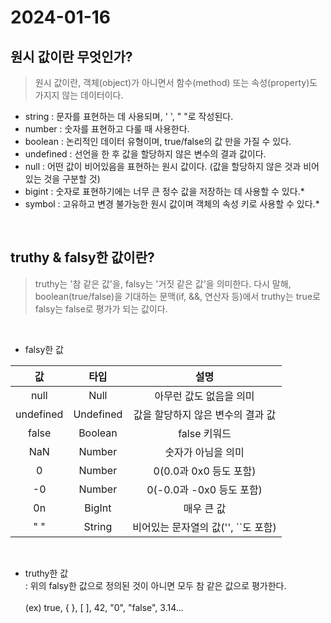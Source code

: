 # 2024-01-16

## 원시 값이란 무엇인가?
> 원시 값이란, 객체(object)가 아니면서 함수(method) 또는 속성(property)도 가지지 않는 데이터이다.

- string : 문자를 표현하는 데 사용되며, ' ', " "로 작성된다.
- number : 숫자를 표현하고 다룰 때 사용한다.
- boolean : 논리적인 데이터 유형이며, true/false의 값 만을 가질 수 있다.
- undefined : 선언을 한 후 값을 할당하지 않은 변수의 결과 값이다.
- null : 어떤 값이 비어있음을 표현하는 원시 값이다. (값을 할당하지 않은 것과 비어있는 것을 구분할 것)
- bigint : 숫자로 표현하기에는 너무 큰 정수 값을 저장하는 데 사용할 수 있다.*
- symbol : 고유하고 변경 불가능한 원시 값이며 객체의 속성 키로 사용할 수 있다.*


<br>


## truthy & falsy한 값이란?
> truthy는 '참 같은 값'을, falsy는 '거짓 같은 값'을 의미한다. 다시 말해, boolean(true/false)을 기대하는 문맥(if, &&, 연산자 등)에서 truthy는 true로 falsy는 false로 평가가 되는 값이다.

<br>

- falsy한 값<br>

| 값 | 타입 | 설명 |
| :---: | :---: | :---: |
| null | Null | 아무런 값도 없음을 의미 |
| undefined | Undefined | 값을 할당하지 않은 변수의 결과 값 |
| false | Boolean | false 키워드 |
| NaN | Number | 숫자가 아님을 의미 |
| 0 | Number | 0(0.0과 0x0 등도 포함) |
| -0 | Number | 0(-0.0과 -0x0 등도 포함) |
| 0n | BigInt | 매우 큰 값 |
| " " | String | 비어있는 문자열의 값('', ``도 포함) |

<br>

- truthy한 값<br>
: 위의 falsy한 값으로 정의된 것이 아니면 모두 참 같은 값으로 평가한다.<br><br>
(ex) true, { }, [ ], 42, "0", "false", 3.14...